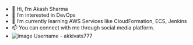 - 👋 Hi, I’m Akash Sharma
- 👀 I’m interested in DevOps
- 🌱 I’m currently learning AWS Services like CloudFormation, ECS, Jenkins
- 📫 You can connect with me through social media platform.
- ![image](https://user-images.githubusercontent.com/105720097/190359020-2d6beda1-97f3-4e30-97e8-6a894c06edbf.png)
 Username - akkivats777

<!---
akkivats777/akkivats777 is a ✨ special ✨ repository because its `README.md` (this file) appears on your GitHub profile.
You can click the Preview link to take a look at your changes.
--->
